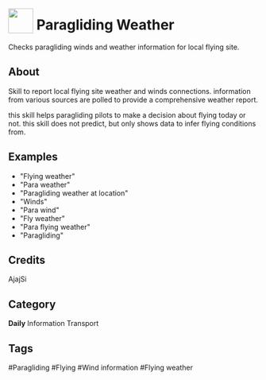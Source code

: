 # <img src="https://raw.githack.com/FortAwesome/Font-Awesome/master/svgs/solid/robot.svg" card_color="#40DBB0" width="50" height="50" style="vertical-align:bottom"/> Paragliding Weather
Checks paragliding winds and weather information for local flying site.

## About
Skill to report local flying site weather and winds connections. information from various sources are polled to provide a comprehensive weather report.

this skill helps paragliding pilots to make a decision about flying today or not. this skill does not predict, but only shows data to infer flying conditions from.

## Examples
* "Flying weather"
* "Para weather"
* "Paragliding weather at location"
* "Winds"
* "Para wind"
* "Fly weather"
* "Para flying weather"
* "Paragliding"

## Credits
AjajSi

## Category
**Daily**
Information
Transport

## Tags
#Paragliding
#Flying
#Wind information
#Flying weather

